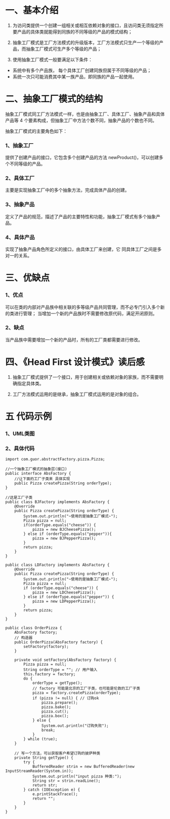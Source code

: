 # 一、基本介绍

1. 为访问类提供一个创建一组相关或相互依赖对象的接口，且访问类无须指定所要产品的具体类就能得到同族的不同等级的产品的模式结构；

1. 抽象工厂模式是工厂方法模式的升级版本，工厂方法模式只生产一个等级的产品，而抽象工厂模式可生产多个等级的产品；

1. 使用抽象工厂模式一般要满足以下条件：
 - 系统中有多个产品族， 每个具体工厂创建同族但属于不同等级的产品；
 - 系统一次只可能消费其中某一族产品，即同族的产品一起使用。

 # 二、抽象工厂模式的结构

 抽象工厂模式同工厂方法模式一样，也是由抽象工厂、具体工厂、抽象产品和具体产品等 4 个要素构成，但抽象工厂中方法个数不同，抽象产品的个数也不同。

 抽象工厂模式的主要角色如下：
 ### 1、抽象工厂
 提供了创建产品的接口，它包含多个创建产品的方法 newProduct()，可以创建多个不同等级的产品。

 ### 2、具体工厂
 主要是实现抽象工厂中的多个抽象方法，完成具体产品的创建。

 ###  3、抽象产品
 定义了产品的规范，描述了产品的主要特性和功能，抽象工厂模式有多个抽象产品。

 ### 4、具体产品
 实现了抽象产品角色所定义的接口，由具体工厂来创建，它 同具体工厂之间是多对一的关系。

 # 三、优缺点
 ### 1、优点
 可以在类的内部对产品族中相关联的多等级产品共同管理，而不必专门引入多个新的类进行管理；
 当增加一个新的产品族时不需要修改原代码，满足开闭原则。
 ### 2、缺点
 当产品族中需要增加一个新的产品时，所有的工厂类都需要进行修改。

 # 四、《Head First 设计模式》读后感
   1. 抽象工厂模式提供了一个接口，用于创建相关或依赖对象的家族，而不需要明确指定具体类。
   
   1. 工厂方法模式运用的是继承，抽象工厂模式运用的是对象的组合。

# 五 代码示例
### 1、UML类图

### 2、具体代码
```
import com.guor.abstractFactory.pizza.Pizza;
 
//一个抽象工厂模式的抽象层(接口)
public interface AbsFactory {
	//让下面的工厂子类来 具体实现
	public Pizza createPizza(String orderType);
}
```

```
//这是工厂子类
public class BJFactory implements AbsFactory {
	@Override
	public Pizza createPizza(String orderType) {
		System.out.println("~使用的是抽象工厂模式~");
		Pizza pizza = null;
		if(orderType.equals("cheese")) {
			pizza = new BJCheesePizza();
		} else if (orderType.equals("pepper")){
			pizza = new BJPepperPizza();
		}
		return pizza;
	}
}
```
```
public class LDFactory implements AbsFactory {
	@Override
	public Pizza createPizza(String orderType) {
		System.out.println("~使用的是抽象工厂模式~");
		Pizza pizza = null;
		if (orderType.equals("cheese")) {
			pizza = new LDCheesePizza();
		} else if (orderType.equals("pepper")) {
			pizza = new LDPepperPizza();
		}
		return pizza;
	}
}
```
```
public class OrderPizza {
	AbsFactory factory;
	// 构造器
	public OrderPizza(AbsFactory factory) {
		setFactory(factory);
	}
 
	private void setFactory(AbsFactory factory) {
		Pizza pizza = null;
		String orderType = ""; // 用户输入
		this.factory = factory;
		do {
			orderType = getType();
			// factory 可能是北京的工厂子类，也可能是伦敦的工厂子类
			pizza = factory.createPizza(orderType);
			if (pizza != null) { // 订购ok
				pizza.prepare();
				pizza.bake();
				pizza.cut();
				pizza.box();
			} else {
				System.out.println("订购失败");
				break;
			}
		} while (true);
	}
 
	// 写一个方法，可以获取客户希望订购的披萨种类
	private String getType() {
		try {
			BufferedReader strin = new BufferedReader(new InputStreamReader(System.in));
			System.out.println("input pizza 种类:");
			String str = strin.readLine();
			return str;
		} catch (IOException e) {
			e.printStackTrace();
			return "";
		}
	}
}
```